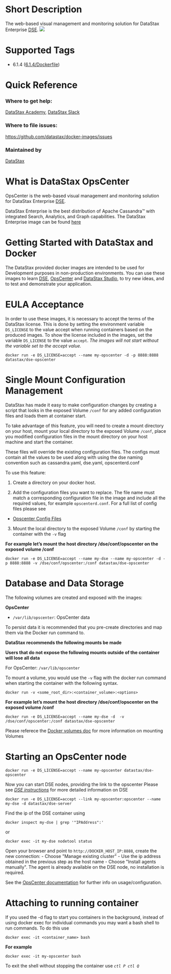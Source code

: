 # Short Description
The web-based visual management and monitoring solution for DataStax Enterprise [DSE](https://store.docker.com/images/datastax).
![](https://upload.wikimedia.org/wikipedia/commons/e/e5/DataStax_Logo.png)

# Supported Tags
* 6.1.4 ([6.1.4/Dockerfile](https://github.com/datastax/docker-images/blob/master/opscenter/6.1/Dockerfile))

# Quick Reference 
### Where to get help:
[DataStax Academy](https://academy.datastax.com/), [DataStax Slack](https://academy.datastax.com/slack)

### Where to file issues:
https://github.com/datastax/docker-images/issues

### Maintained by 
[DataStax](https://www.datastax.com/) 

# What is DataStax OpsCenter

OpsCenter is the web-based visual management and monitoring solution for DataStax Enterprise [DSE](https://store.docker.com/images/datastax). 

DataStax Enterprise is the best distribution of Apache Cassandra™ with integrated Search, Analytics, and Graph capabilities. The DataStax Enterprise image can be found [here](https://store.docker.com/images/datastax)  

# Getting Started with DataStax and Docker

The DataStax provided docker images are intended to be used for Development purposes in non-production environments. You can use these images to learn [DSE](https://store.docker.com/images/datastax), [OpsCenter](https://hub.docker.com/r/datastax/dse-opscenter) and [DataStax Studio](https://hub.docker.com/r/datastax/dse-studio), to try new ideas, and to test and demonstrate your application.


# EULA Acceptance
In order to use these images, it is necessary to accept the terms of the DataStax license. This is done by setting the environment variable `DS_LICENSE` to the value accept when running containers based on the produced images. To show the license included in the images, set the variable `DS_LICENSE` to the value `accept`. *The images will not start without the variable set to the accept value.*

```
docker run -e DS_LICENSE=accept --name my-opscenter -d -p 8888:8888 datastax/dse-opscenter
```

# Single Mount Configuration Management

DataStax has made it easy to make configuration changes by creating a script that looks in the exposed Volume `/conf` for any added configuration files and loads them at container start. 

To take advantage of this feature, you will need to create a mount directory on your host, mount your local directory to the exposed Volume `/conf`, place you modified configuration files in the mount directory on your host machine and start the container. 

These files will override the existing configuration files.  The configs must contain all the values to be used along with using the dse naming convention such as cassandra.yaml, dse.yaml, opscenterd.conf 

To use this feature: 

1. Create a directory on your docker host. 

2. Add the configuration files you want to replace.
The file name must match a corresponding configuration file in the image and include all the required values, for example `opscenterd.conf`. For a full list of config files please see 

* [Opscenter Config Files](https://github.com/datastax/docker-images/blob/master/opscenter/6.1/files/overwritable-conf-files)

3. Mount the local directory to the exposed Volume `/conf` by starting the container with the `-v` flag


**For example let’s mount the host directory /dse/conf/opscenter on the exposed volume /conf**

```
docker run -e DS_LICENSE=accept --name my-dse --name my-opscenter -d -p 8888:8888 -v /dse/conf/opscenter:/conf datastax/dse-opscenter
```

 # Database and Data Storage

The following volumes are created and exposed with the images:  

**OpsCenter**

* `/var/lib/opscenter`: OpsCenter data

To persist data it is recommended that you pre-create directories and map them via the Docker run command to.

**DataStax recommends the following mounts be made** 

**Users that do not expose the following mounts outside of the container will lose all data**

For OpsCenter: `/var/lib/opscenter`


To mount a volume, you would use the `-v` flag with the docker run command when starting the container with the following syntax.  

```
docker run -v <some_root_dir>:<container_volume>:<options>
```
**For example let’s mount the host directory /dse/conf/opscenter on the exposed volume /conf**

```
docker run -e DS_LICENSE=accept --name my-dse -d  -v /dse/conf/opscenter:/conf datastax/dse-opscenter
```

Please referece the [Docker volumes doc](https://docs.docker.com/engine/tutorials/dockervolumes/#mount-a-host-directory-as-a-data-volume) for more information on mounting Volumes


# Starting an OpsCenter node

```
docker run -e DS_LICENSE=accept --name my-opscenter datastax/dse-opscenter
```

Now you can start DSE nodes, providing the link to the opscenter Please see *[DSE instructions](https://github.com/datastax/docker-images/blob/master/README.md)* for more detailed information on DSE

```
docker run -e DS_LICENSE=accept --link my-opscenter:opscenter --name my-dse -d datastax/dse-server
```
Find the ip of the DSE container using 

```
docker inspect my-dse | grep '"IPAddress":'
```
or

```
docker exec -it my-dse nodetool status
```

Open your browser and point to `http://DOCKER_HOST_IP:8888`, create the new connection: - Choose "Manage existing cluster" - Use the ip address obtained in the previous step as the host name - Choose "Install agents manually". The agent is already available on the DSE node, no installation is required.

See the [OpsCenter documentation](http://docs.datastax.com/en/opscenter/6.1/) for further info on usage/configuration.

# Attaching to running container

If you used the -d flag to start you containers in the background, instead of using docker exec for individual commands you may want a bash shell to run commands. To do this use 

```
docker exec -it <container_name> bash
```

**For example**

```
docker exec -it my-opscenter bash
```

To exit the shell without stopping the container use *`ctl P ctl Q`*

